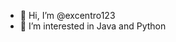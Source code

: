 - 👋 Hi, I’m @excentro123
- 👀 I’m interested in Java and Python

<!---
excentro123/excentro123 is a ✨ special ✨ repository because its `README.md` (this file) appears on your GitHub profile.
You can click the Preview link to take a look at your changes.
--->
